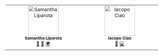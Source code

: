 <!-- ALL-CONTRIBUTORS-LIST:START - Do not remove or modify this section -->
<!-- prettier-ignore-start -->
<!-- markdownlint-disable -->
<table>
  <tbody>
    <tr>
      <td align="center" valign="top" width="14.28%"><a href="https://www.behance.net/sliparota"><img src="https://avatars.githubusercontent.com/u/113120713?v=4?s=100" width="100px;" alt="Samantha Liparota"/><br /><sub><b>Samantha Liparota</b></sub></a><br /><a href="#design-samlipa" title="Design">🎨</a> <a href="#review-samlipa" title="Reviewed Pull Requests">👀</a> <a href="#translation-samlipa" title="Translation">🌍</a></td>
      <td align="center" valign="top" width="14.28%"><a href="https://www.iacopociao.com"><img src="https://avatars.githubusercontent.com/u/6616184?v=4?s=100" width="100px;" alt="Iacopo Ciao"/><br /><sub><b>Iacopo Ciao</b></sub></a><br /><a href="#review-KernelPanic92" title="Reviewed Pull Requests">👀</a> <a href="#code-KernelPanic92" title="Code">💻</a></td>
    </tr>
  </tbody>
</table>
<!-- markdownlint-restore -->
<!-- prettier-ignore-end -->

<!-- ALL-CONTRIBUTORS-LIST:END -->
